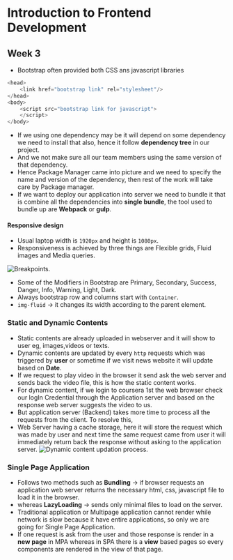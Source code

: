 # Introduction to Frontend Development
## Week 3
* Bootstrap often provided both CSS ans javascript libraries
```javascript
<head>
    <link href="bootstrap link" rel="stylesheet"/>
</head>
<body>
    <script src="bootstrap link for javascript">
    </script>
</body>
```
* If we using one dependency may be it will depend on some dependency we need to install that also, hence it follow **dependency tree** in our project.
* And we not make sure all our team members using the same version of that dependency.
* Hence Package Manager came into picture and we need to specify the name and version of the dependency, then rest of the work will take care by Package manager.
* If we want to deploy our application into server we need to bundle it that is combine all the dependencies into **single bundle**, the tool used to bundle up are **Webpack** or **gulp**.
#### Responsive design
* Usual laptop width is `1920px` and height is `1080px`.
* Responsiveness is achieved by three things are Flexible grids, Fluid images and Media queries.

![Breakpoints](https://github.com/rkishore1207/Meta-Frontend-Developer/assets/146698138/364af3d3-bb42-47f6-9459-6f74b8f1921b).

* Some of the Modifiers in Bootstrap are Primary, Secondary, Success, Danger, Info, Warning, Light, Dark.
* Always bootstrap row and columns start with `Container`.
* `img-fluid` -> it changes its width according to the parent element.

### Static and Dynamic Contents
* Static contents are already uploaded in webserver and it will show to user eg, images,videos or texts.
* Dynamic contents are updated by every `http` requests which was triggered by **user** or sometime if we visit news website it will update based on **Date**.
* If we request to play video in the browser it send ask the web server and sends back the video file, this is how the static content works.
* For dynamic content, if we login to coursera 1st the web browser check our logIn Credential through the Application server and based on the response web server suggests the video to us.
* But application server (Backend) takes more time to process all the requests from the client. To resolve this,
* Web Server having a cache storage, here it will store the request which was made by user and next time the same request came from user it will immediately return back the response without asking to the application server.
![Dynamic content updation process](https://github.com/rkishore1207/Meta-Frontend-Developer/assets/146698138/62880c83-94a9-4c57-b8d1-047f3ec268c8).
### Single Page Application
* Follows two methods such as **Bundling** -> if browser requests an application web server returns the necessary html, css, javascript file to load it in the browser.
* whereas **LazyLoading** -> sends only minimal files to load on the server.
* Traditional application or Multipage application cannot render while network is slow because it have entire applications, so only we are going for Single Page Application.
* If one request is ask from the user and those response is render in a **new page** in MPA whereas in SPA there is a **view** based pages so every components are rendered in the view of that page.